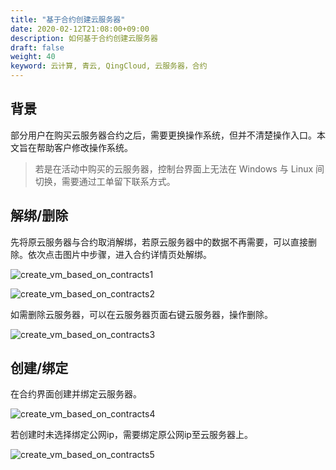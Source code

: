 ```yaml
---
title: "基于合约创建云服务器"
date: 2020-02-12T21:08:00+09:00
description: 如何基于合约创建云服务器
draft: false
weight: 40
keyword: 云计算, 青云, QingCloud, 云服务器，合约
---
```


## 背景
部分用户在购买云服务器合约之后，需要更换操作系统，但并不清楚操作入口。本文旨在帮助客户修改操作系统。

>  若是在活动中购买的云服务器，控制台界面上无法在 Windows 与 Linux 间切换，需要通过工单留下联系方式。

## 解绑/删除
先将原云服务器与合约取消解绑，若原云服务器中的数据不再需要，可以直接删除。依次点击图片中步骤，进入合约详情页处解绑。

![create_vm_based_on_contracts1](/compute/vm/_images/create_vm_based_on_contracts1.png)

![create_vm_based_on_contracts2](/compute/vm/_images/create_vm_based_on_contracts2.png)

如需删除云服务器，可以在云服务器页面右键云服务器，操作删除。

![create_vm_based_on_contracts3](/compute/vm/_images/create_vm_based_on_contracts3.png)

## 创建/绑定
在合约界面创建并绑定云服务器。

![create_vm_based_on_contracts4](/compute/vm/_images/create_vm_based_on_contracts4.png)

若创建时未选择绑定公网ip，需要绑定原公网ip至云服务器上。

![create_vm_based_on_contracts5](/compute/vm/_images/create_vm_based_on_contracts5.png)

